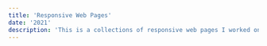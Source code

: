 ```yaml
---
title: 'Responsive Web Pages'
date: '2021'
description: 'This is a collections of responsive web pages I worked on while going through some challenges, I had to build these websites from scratch and had figma files which was a great help to get use to work with converting figma file to a running webpage'
---
```

